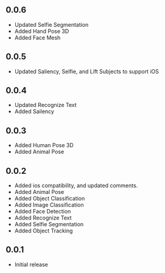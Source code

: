 ## 0.0.6

* Updated Selfie Segmentation
* Added Hand Pose 3D
* Added Face Mesh

## 0.0.5

* Updated Saliency, Selfie, and Lift Subjects to support iOS

## 0.0.4

* Updated Recognize Text
* Added Sailency

## 0.0.3

* Added Human Pose 3D
* Added Animal Pose

## 0.0.2

* Added ios compatibility, and updated comments.
* Added Animal Pose
* Added Object Classification
* Added Image Classification
* Added Face Detection
* Added Recognize Text
* Added Selfie Segmentation
* Added Object Tracking

## 0.0.1

* Initial release
